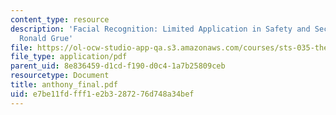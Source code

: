 ```yaml
---
content_type: resource
description: 'Facial Recognition: Limited Application in Safety and Security, by Anthony
  Ronald Grue'
file: https://ol-ocw-studio-app-qa.s3.amazonaws.com/courses/sts-035-the-history-of-computing-spring-2004/e7be11fdfff1e2b3287276d748a34bef_anthony_final.pdf
file_type: application/pdf
parent_uid: 8e836459-d1cd-f190-d0c4-1a7b25809ceb
resourcetype: Document
title: anthony_final.pdf
uid: e7be11fd-fff1-e2b3-2872-76d748a34bef
---
```


